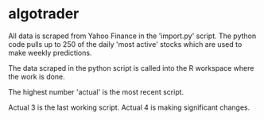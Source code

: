 # algotrader

All data is scraped from Yahoo Finance in the 'import.py' script. The python code pulls up to 250 of the daily 'most active' stocks which are used to make weekly predictions. 

The data scraped in the python script is called into the R workspace where the work is done. 

The highest number 'actual' is the most recent script. 



Actual 3 is the last working script. Actual 4 is making significant changes. 
